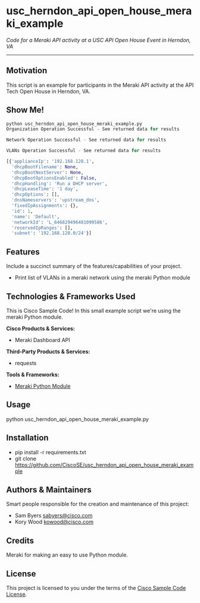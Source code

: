 # usc_herndon_api_open_house_meraki_example

*Code for a Meraki API activity at a USC API Open House Event in Herndon, VA*

---

## Motivation

This script is an example for participants in the Meraki API activity at the API Tech Open House in Herndon, VA.

## Show Me!

``` Python
python usc_herndon_api_open_house_meraki_example.py
Organization Operation Successful - See returned data for results

Network Operation Successful - See returned data for results

VLANs Operation Successful - See returned data for results

[{'applianceIp': '192.168.128.1',
  'dhcpBootFilename': None,
  'dhcpBootNextServer': None,
  'dhcpBootOptionsEnabled': False,
  'dhcpHandling': 'Run a DHCP server',
  'dhcpLeaseTime': '1 day',
  'dhcpOptions': [],
  'dnsNameservers': 'upstream_dns',
  'fixedIpAssignments': {},
  'id': 1,
  'name': 'Default',
  'networkId': 'L_646829496481099586',
  'reservedIpRanges': [],
  'subnet': '192.168.128.0/24'}]
```

## Features

Include a succinct summary of the features/capabilities of your project.

- Print list of VLANs in a meraki network using the meraki Python module

## Technologies & Frameworks Used

This is Cisco Sample Code! In this small example script we're using the meraki Python module.

**Cisco Products & Services:**

- Meraki Dashboard API

**Third-Party Products & Services:**

- requests

**Tools & Frameworks:**

- [Meraki Python Module](https://github.com/meraki/dashboard-api-python)

## Usage

python usc_herndon_api_open_house_meraki_example.py

## Installation

- pip install -r requirements.txt
- git clone https://github.com/CiscoSE/usc_herndon_api_open_house_meraki_example

## Authors & Maintainers

Smart people responsible for the creation and maintenance of this project:

- Sam Byers <sabyers@cisco.com>
- Kory Wood <kowood@cisco.com>

## Credits

Meraki for making an easy to use Python module.

## License

This project is licensed to you under the terms of the [Cisco Sample
Code License](./LICENSE).
